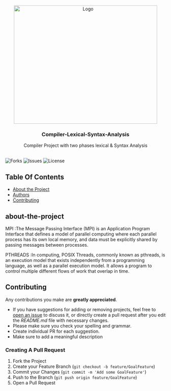 
<br/>
<p align="center">
  <a href="https://github.com/ZeadShalaby/parallel-programming-Pthreads-MPI">
          <img src="https://imgur.com/3Ow9UpH.png?w=996" alt="Logo" width="450" height="370">

  </a>
    
<h3 align="center">Compiler-Lexical-Syntax-Analysis</h3>

  <p align="center">
   Compiler Project  with  two phases  lexical & Syntax Analysis
    <br/>
    <br/>
  </p>
  

![Forks](https://img.shields.io/github/forks/ZeadShalaby/parallel-programming-Pthreads-MPI?style=social) ![Issues](https://img.shields.io/github/issues/ZeadShalaby/parallel-programming-Pthreads-MPI) ![License](https://img.shields.io/github/license/ZeadShalaby/parallel-programming-Pthreads-MPI)

## Table Of Contents

* [About the Project](#about-the-project)
* [Authors](#authors)
* [Contributing](#contributing)


## about-the-project
MPI :The Message Passing Interface (MPI) is an Application Program Interface that defines a model of parallel computing where each parallel process has its own local memory, and data must be explicitly shared by passing messages between processes.

PTHREADS :In computing, POSIX Threads, commonly known as pthreads, is an execution model that exists independently from a programming language, as well as a parallel execution model. It allows a program to control multiple different flows of work that overlap in time.



## Contributing

Any contributions you make are **greatly appreciated**.

* If you have suggestions for adding or removing projects, feel free
  to [open an issue](https://github.com/ZeadShalaby/parallel-programming-Pthreads-MPI/issues/new) to discuss it, or directly
  create a pull request after you edit the *README.md* file with necessary changes.
* Please make sure you check your spelling and grammar.
* Create individual PR for each suggestion.
* Make sure to add a meaningful description

### Creating A Pull Request

1. Fork the Project
2. Create your Feature Branch (`git checkout -b feature/GoalFeature`)
3. Commit your Changes (`git commit -m 'Add some GoalFeature'`)
4. Push to the Branch (`git push origin feature/GoalFeature`)
5. Open a Pull Request

